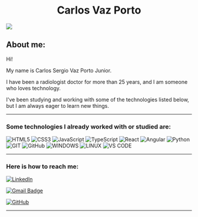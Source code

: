 <h1 align="center"> Carlos Vaz Porto </h1>

![](https://komarev.com/ghpvc/?username=CarlosVazPorto&color=006bed)

<h2>About me: </h2>
<p>Hi!</p>
<p>My name is Carlos Sergio Vaz Porto Junior.</p>
<p>I have been a radiologist doctor for more than 25 years, and I am someone who loves technology.</p>
<p>I've been studying and working with some of the technologies listed below, but I am always eager to learn new things.</p>

<hr />

<h3>Some technologies I already worked with or studied are: </h3>

![HTML5](https://img.shields.io/badge/HTML5-E34F26?style=for-the-badge&logo=html5&logoColor=white")
![CSS3](https://img.shields.io/badge/CSS3-1572B6?style=for-the-badge&logo=css3&logoColor=white")
![JavaScript](https://img.shields.io/badge/JavaScript-323330?style=for-the-badge&logo=javascript&logoColor=F7DF1E")
![TypeScript](https://img.shields.io/badge/typescript-%23007ACC.svg?style=for-the-badge&logo=typescript&logoColor=white)
![React](https://img.shields.io/badge/React-20232A?style=for-the-badge&logo=react&logoColor=61DAFB")
![Angular](https://img.shields.io/badge/Angular-DD0031?style=for-the-badge&logo=angular&logoColor=white")
![Python](https://img.shields.io/badge/Python-14354C?style=for-the-badge&logo=python&logoColor=white")
![GIT](https://img.shields.io/badge/Git-E34F26?style=for-the-badge&logo=git&logoColor=white")
![GitHub](https://img.shields.io/badge/github-%23121011.svg?style=for-the-badge&logo=github&logoColor=white)
![WINDOWS](https://img.shields.io/badge/Windows-017AD7?style=for-the-badge&logo=windows&logoColor=white")
![LINUX](https://img.shields.io/badge/Linux-E34F26?style=for-the-badge&logo=linux&logoColor=black")
![VS CODE](https://img.shields.io/badge/-Visual%20Studio%20Code-333333?style=for-the-badge&logo=visual-studio-code&logoColor=007ACC")

<hr />

<h3>Here is how to reach me: </h3>

[![LinkedIn](https://img.shields.io/badge/LinkedIn-0077B5?style=for-the-badge&logo=linkedin&logoColor=white&target=_blank)](https://www.linkedin.com/in/carlos-sergio-vaz-porto-junior-48b009282)

[![Gmail Badge](https://img.shields.io/badge/-carlosvazporto@gmail.com-006bed?style=for-the-badge&logo=Gmail&logoColor=white&link=mailto:carlosvazporto@gmail.com)](mailto:carlosvazporto@gmail.com)

[![GitHub](https://img.shields.io/github/followers/CarlosVazPorto?label=follow&style=social)](https://github.com/CarlosVazPorto)

<hr />
